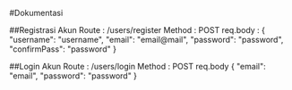 #Dokumentasi 

##Registrasi Akun
Route : /users/register 
Method : POST
req.body :
{
    "username": "username",
    "email": "email@mail",
    "password": "password",
    "confirmPass": "password"
}

##Login Akun
Route : /users/login
Method : POST
req.body
{
    "email": "email",
    "password": "password"
}
